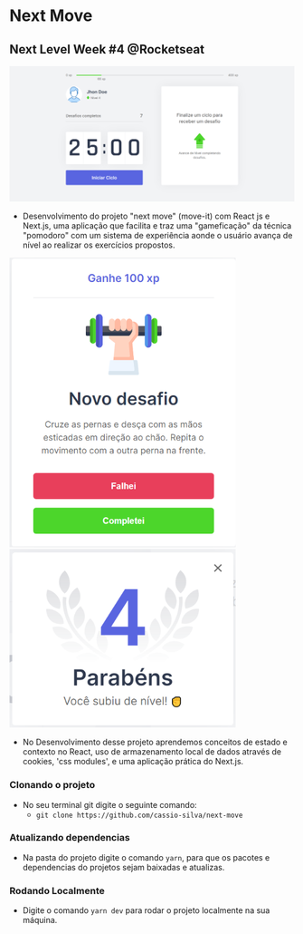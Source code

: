 # Next Move
## Next Level Week #4 @Rocketseat
<img src="https://github.com/cassio-silva/next-move/blob/main/public/prints/print-user.png" alt="Next Move home" width="900"/>

- Desenvolvimento do projeto "next move" (move-it) com React js e Next.js, uma aplicação que facilita e traz uma "gameficação" da técnica "pomodoro" com um sistema de experiência aonde o usuário avança de nível ao realizar os exercícios propostos.

<img src="https://github.com/cassio-silva/next-move/blob/main/public/prints/print-challenge.png" alt="Desafio Exemplo" width="400"/>
<img src="https://github.com/cassio-silva/next-move/blob/main/public/prints/print-levelup.png" alt="Subiu de nivel" width="400" />

- No Desenvolvimento desse projeto aprendemos conceitos de estado e contexto no React, uso de armazenamento local de dados através de cookies, 'css modules', e uma aplicação prática do Next.js.

### Clonando o projeto
- No seu terminal git digite o seguinte comando:
  - `git clone https://github.com/cassio-silva/next-move`
### Atualizando dependencias
- Na pasta do projeto digite o comando `yarn`, para que os pacotes e dependencias do projetos sejam baixadas e atualizas.
### Rodando Localmente
- Digite o comando `yarn dev` para rodar o projeto localmente na sua máquina.
